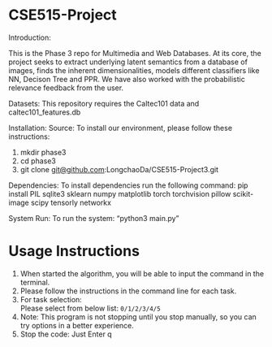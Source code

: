 # CSE515-Project
Introduction:

This is the Phase 3 repo for Multimedia and Web Databases. At its core, the project seeks to extract underlying latent semantics from a database of images, finds the inherent dimensionalities, models different classifiers like NN, Decison Tree and PPR. We have also worked with the probabilistic relevance feedback from the user.

Datasets:
This repository requires the Caltec101 data and caltec101_features.db

Installation:
  Source:
  To install our environment, please follow these instructions:  
  1)	mkdir phase3
  2)	cd phase3
  3)	git clone git@github.com:LongchaoDa/CSE515-Project3.git
     
  Dependencies:
  To install dependencies run the following command: pip install PIL sqlite3 sklearn numpy matplotlib torch torchvision pillow scikit-image scipy tensorly networkx

System Run:
To run the system: “python3 main.py”

# Usage Instructions
1. When started the algorithm, you will be able to input the command in the terminal.
2. Please follow the instructions in the command line for each task.
3. For task selection:   
Please select from below list:
   `0/1/2/3/4/5`
4. Note: This program is not stopping until you stop manually, so you can try options in a better experience.
5. Stop the code: Just Enter q

